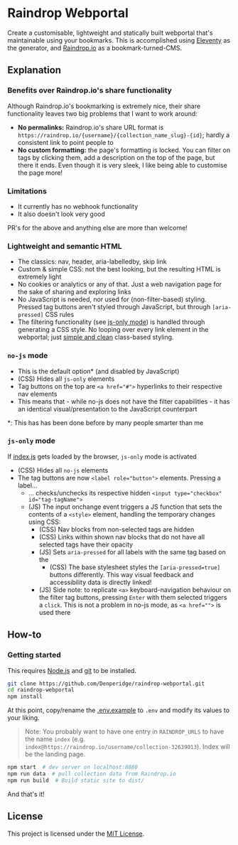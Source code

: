 # Raindrop Webportal
Create a customisable, lightweight and statically built webportal that's maintainable using your bookmarks. This is accomplished using [Eleventy](https://www.11ty.dev/) as the generator, and [Raindrop.io](https://raindrop.io/) as a bookmark-turned-CMS.

## Explanation
### Benefits over Raindrop.io's share functionality
Although Raindrop.io's bookmarking is extremely nice, their share functionality leaves two big problems that I want to work around:
- **No permalinks:** Raindrop.io's share URL format is `https://raindrop.io/{username}/{collection_name_slug}-{id}`; hardly a consistent link to point people to
- **No custom formatting:** the page's formatting is locked. You can filter on tags by clicking them, add a description on the top of the page, but there it ends. Even though it is very sleek, I like being able to customise the page more!

### Limitations
- It currently has no webhook functionality
- It also doesn't look very good

PR's for the above and anything else are more than welcome!

### Lightweight and semantic HTML
- The classics: nav, header, aria-labelledby, skip link
- Custom & simple CSS: not the best looking, but the resulting HTML is extremely light
- No cookies or analytics or any of that. Just a web navigation page for the sake of sharing and exploring links
- No JavaScript is needed, nor used for (non-filter-based) styling. Pressed tag buttons aren't styled through JavaScript, but through `[aria-pressed]` CSS rules
- The filtering functionality (see [js-only mode](#js-only-mode)) is handled through generating a CSS style. No looping over every link element in the webportal; just [simple and clean](https://www.youtube.com/watch?v=B1nDzB1P8GM) class-based styling.

### `no-js` mode
- This is the default option* (and disabled by JavaScript)
- (CSS) Hides all `js-only` elements
- Tag buttons on the top are `<a href="#">` hyperlinks to their respective nav elements
- This means that - while no-js does not have the filter capabilities - it has an identical visual/presentation to the JavaScript counterpart

\*: This has has been done before by many people smarter than me 

### `js-only` mode
If [index.js](src/_assets/index.js) gets loaded by the browser, `js-only` mode is activated
- (CSS) Hides all `no-js` elements
- The tag buttons are now `<label role="button">` elements. Pressing a label...
    - ... checks/unchecks its respective hidden `<input type="checkbox" id="tag-tagName">`
    - (JS) The input onchange event triggers a JS function that sets the contents of a `<style>` element, handling the temporary changes using CSS:
        - (CSS) Nav blocks from non-selected tags are hidden
        - (CSS) Links within shown nav blocks that do not have all selected tags have their opacity
        - (JS) Sets `aria-pressed` for all labels with the same tag based on the
            - (CSS) The base stylesheet styles the `[aria-pressed=true]` buttons differently. This way visual feedback and accessibility data is directly linked!
        - (JS) Side note: to replicate `<a>` keyboard-navigation behaviour on the filter tag buttons, pressing `Enter` with them selected triggers a `click`. This is not a problem in no-js mode, as `<a href="">` is used there

## How-to
### Getting started
This requires [Node.js](https://nodejs.org/) and [git](https://git-scm.com/) to be installed.
```bash
git clone https://github.com/Denperidge/raindrop-webportal.git
cd raindrop-webportal
npm install
```
At this point, copy/rename the [.env.example](.env.example) to `.env` and modify its values to your liking.
> Note: You probably want to have one entry in `RAINDROP_URLS` to have the name `index` (e.g. `index@https://raindrop.io/username/collection-32639013`). Index will be the landing page.
```bash
npm start  # dev server on localhost:8080
npm run data  # pull collection data from Raindrop.io
npm run build  # Build static site to dist/
```
And that's it!

## License
This project is licensed under the [MIT License](LICENSE).